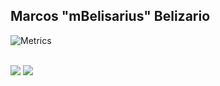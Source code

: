 ## Marcos "mBelisarius" Belizario 

![Metrics](https://metrics.lecoq.io/mBelisarius?template=classic&languages=1&lines=1&base=header%2C%20activity%2C%20community%2C%20repositories%2C%20metadata&base.indepth=false&base.hireable=false&base.skip=false&languages=false&languages.limit=4&languages.threshold=0%25&languages.other=false&languages.colors=github&languages.sections=most-used&languages.details=lines%2C%20percentage&languages.indepth=true&languages.analysis.timeout=15&languages.analysis.timeout.repositories=7.5&languages.categories=markup%2C%20programming&languages.recent.categories=markup%2C%20programming&languages.recent.load=300&languages.recent.days=14&lines=false&lines.sections=history&lines.repositories.limit=8&lines.history.limit=1&config.timezone=America%2FSao_Paulo)

<br>

<div>
  <a href="https://www.linkedin.com/in/mbelizario/" target="_blank"><img src="https://img.shields.io/badge/-LinkedIn-%230077B5?style=for-the-badge&logo=linkedin&logoColor=white" target="_blank"></a>
  <a href="mailto:mBelisariuss@gmail.com"><img src="https://img.shields.io/badge/-Gmail-%23333?style=for-the-badge&logo=gmail&logoColor=white" target="_blank"></a>

</div>
